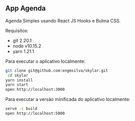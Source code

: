## App Agenda

Agenda Simples usando React JS Hooks e Bulma CSS.

Requisitos:
- git 2.20.1
- node v10.15.2
- yarn 1.21.1

Para executar o aplicativo localmente:

```bash
git clone git@github.com:engmsilva/skylar.git
 cd skylar
yarn install
yarn start
open http://localhost:3000
```

Para executar a versão minificada do aplicativo localmente:

```bash
serve -s build
open http://localhost:5000
```